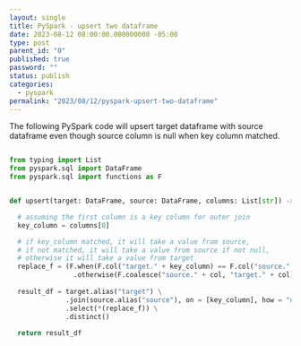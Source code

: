 ```yaml
---
layout: single
title: PySpark - upsert two dataframe
date: 2023-08-12 08:00:00.000000000 -05:00
type: post
parent_id: "0"
published: true
password: ""
status: publish
categories:
  - pyspark
permalink: "2023/08/12/pyspark-upsert-two-dataframe"
---
```


The following PySpark code will upsert target dataframe with source dataframe even though source column is null when key column matched.

```python

from typing import List
from pyspark.sql import DataFrame
from pyspark.sql import functions as F


def upsert(target: DataFrame, source: DataFrame, columns: List[str]) -> DataFrame:

  # assuming the first column is a key column for outer join
  key_column = columns[0]

  # if key_column matched, it will take a value from source,
  # if not matched, it will take a value from source if not null,
  # otherwise it will take a value from target
  replace_f = (F.when(F.col("target." + key_column) == F.col("source." + key_column), F.col("source." + col))
                .otherwise(F.coalesce("source." + col, "target." + col)).alias(col) for col in columns)
  
  result_df = target.alias("target") \
              .join(source.alias("source"), on = [key_column], how = "outer") \
              .select(*(replace_f)) \
              .distinct()
  
  return result_df
```

